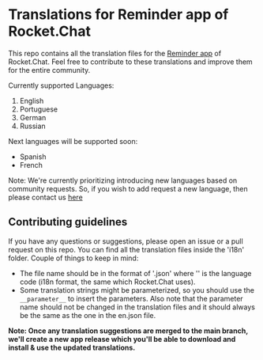 # Translations for Reminder app of Rocket.Chat

This repo contains all the translation files for the [Reminder app](https://addreminders.github.io/docs) of Rocket.Chat. Feel free to contribute to these translations and improve them for the entire community.

Currently supported Languages:

1. English
2. Portuguese
3. German
4. Russian

Next languages will be supported soon:
- Spanish
- French

Note: We're currently prioritizing introducing new languages based on community requests. So, if you wish to add request a new language, then please contact us [here](https://addreminders.github.io/contact-us) 

## Contributing guidelines

If you have any questions or suggestions, please open an issue or a pull request on this repo. You can find all the translation files inside the 'i18n' folder. Couple of things to keep in mind:
- The file name should be in the format of '<language>.json' where '<language>' is the language code (i18n format, the same which Rocket.Chat uses).
- Some translation strings might be parameterized, so you should use the `__parameter__` to insert the parameters. Also note that the parameter name should not be changed in the translation files and it should always be the same as the one in the en.json file.

**Note: Once any translation suggestions are merged to the main branch, we'll create a new app release which you'll be able to download and install & use the updated translations.**
